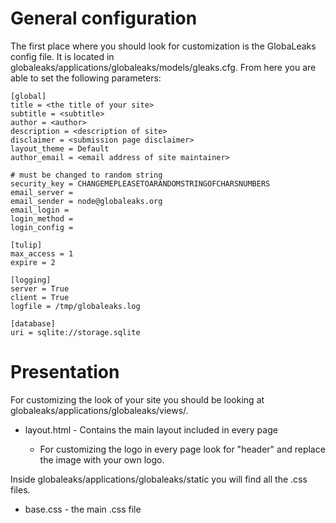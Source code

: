 # General configuration
The first place where you should look for customization is the GlobaLeaks config file.
It is located in globaleaks/applications/globaleaks/models/gleaks.cfg.
From here you are able to set the following parameters:

    [global]
    title = <the title of your site>
    subtitle = <subtitle>
    author = <author>
    description = <description of site>
    disclaimer = <submission page disclaimer>
    layout_theme = Default
    author_email = <email address of site maintainer>

    # must be changed to random string
    security_key = CHANGEMEPLEASETOARANDOMSTRINGOFCHARSNUMBERS
    email_server =
    email_sender = node@globaleaks.org
    email_login =
    login_method =
    login_config =

    [tulip]
    max_access = 1
    expire = 2

    [logging]
    server = True
    client = True
    logfile = /tmp/globaleaks.log

    [database]
    uri = sqlite://storage.sqlite

# Presentation
For customizing the look of your site you should be looking at globaleaks/applications/globaleaks/views/.

* layout.html - Contains the main layout included in every page

    * For customizing the logo in every page look for "header" and replace the image with your own logo.

Inside globaleaks/applications/globaleaks/static you will find all the .css files.

* base.css - the main .css file


